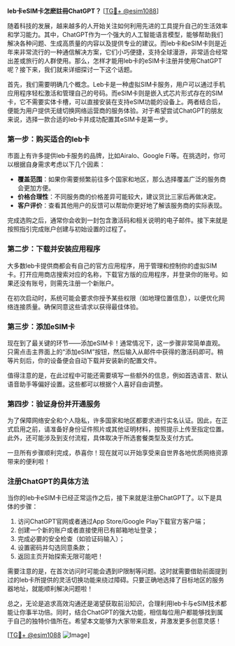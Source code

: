 **leb卡eSIM卡怎麽註冊ChatGPT？** [[TG💪+ @esim1088](https://t.me/s/esim1088)]

随着科技的发展，越来越多的人开始关注如何利用先进的工具提升自己的生活效率和学习能力。其中，ChatGPT作为一个强大的人工智能语言模型，能够帮助我们解决各种问题、生成高质量的内容以及提供专业的建议。而leb卡和eSIM卡则是近年来非常流行的一种通信解决方案，它们小巧便捷，支持全球漫游，非常适合经常出差或旅行的人群使用。那么，怎样才能用leb卡的eSIM卡注册并使用ChatGPT呢？接下来，我们就来详细探讨一下这个话题。

首先，我们需要明确几个概念。Leb卡是一种虚拟SIM卡服务，用户可以通过手机应用程序轻松激活和管理自己的号码。而eSIM卡则是嵌入式芯片形式存在的SIM卡，它不需要实体卡槽，可以直接安装在支持eSIM功能的设备上。两者结合后，便能为用户提供无缝切换网络运营商的服务体验。对于希望尝试ChatGPT的朋友来说，选择一款合适的leb卡并成功配置其eSIM卡是第一步。

### 第一步：购买适合的leb卡

市面上有许多提供leb卡服务的品牌，比如Airalo、Google Fi等。在挑选时，你可以根据自身需求考虑以下几个因素：
- **覆盖范围**：如果你需要频繁前往多个国家和地区，那么选择覆盖广泛的服务商会更加方便。
- **价格合理性**：不同服务商的价格差异可能较大，建议货比三家后再做决定。
- **客户评价**：查看其他用户的反馈可以帮助你更好地了解该服务商的实际表现。

完成选购之后，通常你会收到一封包含激活码和相关说明的电子邮件。接下来就是按照指引完成账户创建与初始设置的过程了。

### 第二步：下载并安装应用程序

大多数leb卡提供商都会有自己的官方应用程序，用于管理和控制你的虚拟SIM卡。打开应用商店搜索对应的名称，下载官方版的应用程序，并登录你的账号。如果还没有账号，则需先注册一个新账户。

在初次启动时，系统可能会要求你授予某些权限（如地理位置信息），以便优化网络连接质量。确保同意这些请求以获得最佳体验。

### 第三步：添加eSIM卡

现在到了最关键的环节——添加eSIM卡！通常情况下，这一步骤非常简单直观。只需点击主界面上的“添加eSIM”按钮，然后输入从邮件中获得的激活码即可。稍等片刻后，你的设备便会自动下载并安装新的配置文件。

值得注意的是，在此过程中可能还需要填写一些额外的信息，例如首选语言、默认语音助手等偏好设置。这些都可以根据个人喜好自由调整。

### 第四步：验证身份并开通服务

为了保障网络安全和个人隐私，许多国家和地区都要求进行实名认证。因此，在正式启用之前，请准备好身份证件照片或其他证明材料，按照提示上传至指定位置。此外，还可能涉及到支付流程，具体取决于所选套餐类型及支付方式。

一旦所有步骤顺利完成，恭喜你！现在就可以开始享受来自世界各地优质网络资源带来的便利啦！

### 注册ChatGPT的具体方法

当你的leb卡eSIM卡已经正常运作之后，接下来就是注册ChatGPT了。以下是具体的步骤：

1. 访问ChatGPT官网或者通过App Store/Google Play下载官方客户端；
2. 创建一个新的账户或者直接使用已有邮箱地址登录；
3. 完成必要的安全检查（如验证码输入）；
4. 设置密码并勾选同意条款；
5. 返回主页开始探索无限可能吧！

需要注意的是，在首次访问时可能会遇到IP限制等问题。这时就需要借助前面提到过的leb卡所提供的灵活切换功能来绕过障碍。只要正确地选择了目标地区的服务器地址，就能顺利解决问题啦！

总之，无论是追求高效沟通还是渴望获取前沿知识，合理利用leb卡与eSIM技术都能让你事半功倍。同时，结合ChatGPT的强大功能，相信每位用户都能够找到属于自己的独特价值所在。希望本文能够为大家带来启发，并激发更多创意灵感！

[[TG💪+ @esim1088](https://t.me/s/esim1088) ![Image](https://i.postimg.cc/4NQfJmqS/Snipaste-2025-05-13-00-14-12.png)]